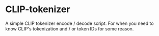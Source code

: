 # CLIP-tokenizer
A simple CLIP tokenizer encode / decode script. For when you need to know CLIP's tokenization and / or token IDs for some reason.
